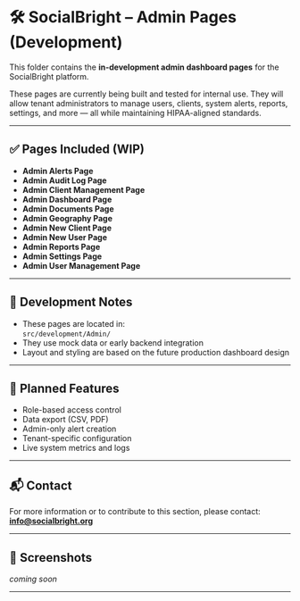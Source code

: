 # 🛠️ SocialBright – Admin Pages (Development)

This folder contains the **in-development admin dashboard pages** for the SocialBright platform.

These pages are currently being built and tested for internal use. They will allow tenant administrators to manage users, clients, system alerts, reports, settings, and more — all while maintaining HIPAA-aligned standards.

---

## ✅ Pages Included (WIP)

- **Admin Alerts Page**
- **Admin Audit Log Page**  
- **Admin Client Management Page**
- **Admin Dashboard Page**
- **Admin Documents Page**
- **Admin Geography Page**
- **Admin New Client Page**
- **Admin New User Page**
- **Admin Reports Page**
- **Admin Settings Page**
- **Admin User Management Page**
  
---

## 🚧 Development Notes

- These pages are located in:  
  `src/development/Admin/`
- They use mock data or early backend integration
- Layout and styling are based on the future production dashboard design

---

## 🧱 Planned Features

- Role-based access control
- Data export (CSV, PDF)
- Admin-only alert creation
- Tenant-specific configuration
- Live system metrics and logs

---

## 📬 Contact

For more information or to contribute to this section, please contact:  
**info@socialbright.org**

---

## 📸 Screenshots

_coming soon_

---
